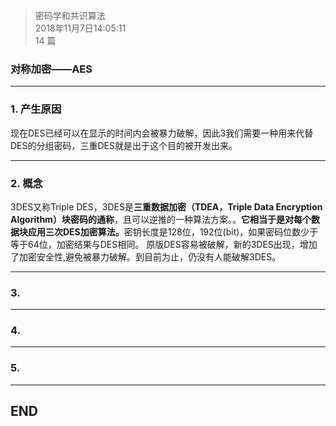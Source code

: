 > 密码学和共识算法  
> 2018年11月7日14:05:11       
> 14 篇  

### 对称加密——AES


----------


### 1. 产生原因
现在DES已经可以在显示的时间内会被暴力破解，因此3我们需要一种用来代替DES的分组密码，三重DES就是出于这个目的被开发出来。

----------

### 2. 概念
3DES又称Triple DES，3DES是**三重数据加密（TDEA，Triple Data Encryption Algorithm）块密码的通称**，且可以逆推的一种算法方案。。<b>它相当于是对每个数据块应用三次DES加密算法。</b>密钥长度是128位，192位(bit)，如果密码位数少于等于64位，加密结果与DES相同。
原版DES容易被破解，新的3DES出现，增加了加密安全性,避免被暴力破解。到目前为止，仍没有人能破解3DES。

----------

### 3. 


----------

### 4. 


----------

### 5. 


----------
## END

